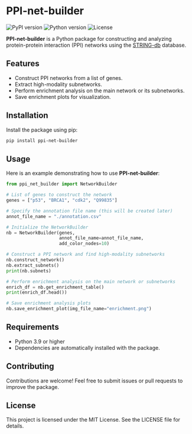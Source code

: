 
# PPI-net-builder
![PyPI version](https://img.shields.io/pypi/v/ppi-net-builder)
![Python version](https://img.shields.io/badge/python-3.9%2B-blue)
![License](https://img.shields.io/pypi/l/ppi-net-builder)

**PPI-net-builder** is a Python package for constructing and analyzing protein-protein interaction (PPI) networks using the [STRING-db](https://string-db.org/) database.

## Features
- Construct PPI networks from a list of genes.
- Extract high-modality subnetworks.
- Perform enrichment analysis on the main network or its subnetworks.
- Save enrichment plots for visualization.

## Installation
Install the package using pip:

```bash
pip install ppi-net-builder
```

## Usage
Here is an example demonstrating how to use **PPI-net-builder**:

```python
from ppi_net_builder import NetworkBuilder

# List of genes to construct the network
genes = ["p53", "BRCA1", "cdk2", "Q99835"]

# Specify the annotation file name (this will be created later)
annot_file_name = "./annotation.csv"

# Initialize the NetworkBuilder
nb = NetworkBuilder(genes,
                    annot_file_name=annot_file_name,
                    add_color_nodes=10)

# Construct a PPI network and find high-modality subnetworks
nb.construct_network()
nb.extract_subnets()
print(nb.subnets)

# Perform enrichment analysis on the main network or subnetworks
enrich_df = nb.get_enrichment_table()
print(enrich_df.head())

# Save enrichment analysis plots
nb.save_enrichment_plot(img_file_name="enrichment.png")
```

## Requirements
- Python 3.9 or higher
- Dependencies are automatically installed with the package.

## Contributing
Contributions are welcome! Feel free to submit issues or pull requests to improve the package.

## License
This project is licensed under the MIT License. See the LICENSE file for details.

